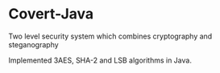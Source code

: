 # Covert-Java
Two level security system which combines cryptography and steganography

Implemented 3AES, SHA-2 and LSB algorithms in Java.

